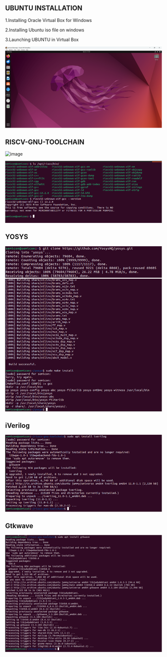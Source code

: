 ## UBUNTU INSTALLATION
1.Installing Oracle Virtual Box for Windows

2.Installing Ubuntu iso file on windows

3.Launching UBUNTU in Virtual Box

<img src = "https://github.com/Rajveer-1234/vsdsquadron_mini_intership/blob/main/UBUNTU.png?raw=true" />

## RISCV-GNU-TOOLCHAIN

![image](https://github.com/Rajveer-1234/vsdsquadron_mini_intership/assets/110220051/ab7ad3d1-1118-4ef2-9b4b-23ce5cf044ab)

<img src= "https://github.com/Rajveer-1234/vsdsquadron_mini_intership/blob/main/RISC%20GNU%20TOOL%20CHAIN.png?raw=true" />

## YOSYS

<img src= "https://github.com/Rajveer-1234/vsdsquadron_mini_intership/blob/main/Yosys.png?raw=true" />

<img src="https://github.com/Rajveer-1234/vsdsquadron_mini_intership/blob/main/yosys%20.png?raw=true" />

## iVerilog

<img src="https://github.com/Rajveer-1234/vsdsquadron_mini_intership/blob/main/iverilog.png?raw=true" />

## Gtkwave

<img src ="https://github.com/Rajveer-1234/vsdsquadron_mini_intership/blob/main/gtkwave.png?raw=true" />



